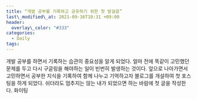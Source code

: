 ```yaml
---
title: “개발 공부를 기록하고 공유하기 위한 첫 발걸음”
last\_modified\_at: 2021-09-16T10:31 +09:00
header:
  overlay\_color: "#333"
categories:
  - Daily
tags:
---
```

 개발 공부를 하면서 기록하는 습관의 중요성을 알게 되었다. 얼마 전에 똑같이 고민했던 문제를 두고 다시 구글링을 해야하는 일이 빈번히 발생하는 것이다.
앞으로 나아가면서 고민하면서 공부한 지식을 기록하여 함께 나누고 기억하고자 블로그를 개설하여 첫 포스팅을 하게 되었다.
쉬더라도 멈추지는 않는 내가 되었으면 하는 바람에 첫 글을 작성한다. 화이팅